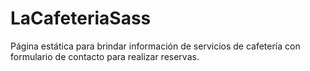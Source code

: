 # LaCafeteriaSass
Página estática para brindar información de servicios de cafetería con formulario de contacto para realizar reservas.
